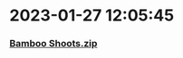 # 2023-01-27 12:05:45

### [Bamboo Shoots.zip](https://raw.githubusercontent.com/Sam5440/Genshin_Impact_Teleport_Files/main/Genshin_Impact_Teleport/ManualOptimizationPoint/%5BOld%5DTeleportsALL%28Version_2.8%29/English/Locs/Bamboo%20Shoots/Bamboo%20Shoots.zip)

